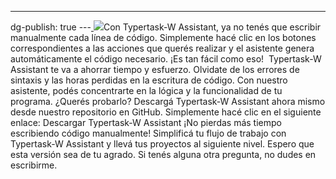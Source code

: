 ---
dg-publish: true
---[
![](../fetched_images\20231113-134207_chrome.png)](https://blogger.googleusercontent.com/img/b/R29vZ2xl/AVvXsEgs-xhboWXlHR52Pgrn0CPiwgQ5aazKDv_CtOYOlcnPe3HXUsg0_rTmMEVWM8oWToxXew3bDB2LQyeFzuUhPsUpG4gwMnBx-9G8-DeIyYGlZseTxVw-NzCvb0atGdWlisiikXGxSzXo4HRYzZsTqlHSmr_kkeIkOWg66rYZmSpXJHNCKb7bDitmzWEaaK8/s840/20231113-134207_chrome.png)Con Typertask\-W Assistant, ya no tenés que escribir manualmente cada línea de código. Simplemente hacé clic en los botones correspondientes a las acciones que querés realizar y el asistente genera automáticamente el código necesario. ¡Es tan fácil como eso\!
 Typertask\-W Assistant te va a ahorrar tiempo y esfuerzo. Olvidate de los errores de sintaxis y las horas perdidas en la escritura de código. Con nuestro asistente, podés concentrarte en la lógica y la funcionalidad de tu programa.
¿Querés probarlo? Descargá Typertask\-W Assistant ahora mismo desde nuestro repositorio en GitHub. Simplemente hacé clic en el siguiente enlace: Descargar Typertask\-W Assistant
¡No pierdas más tiempo escribiendo código manualmente\! Simplificá tu flujo de trabajo con Typertask\-W Assistant y llevá tus proyectos al siguiente nivel.
Espero que esta versión sea de tu agrado. Si tenés alguna otra pregunta, no dudes en escribirme.
